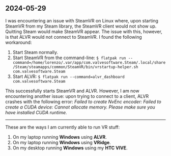 ## 2024-05-29

I was encountering an issue with SteamVR on Linux where, upon starting SteamVR from my Steam library, the SteamVR client would not show up. Quitting Steam would make SteamVR appear. The issue with this, however, is that ALVR would not connect to SteamVR. I found the following workaround:

1. Start Steam normally.
2. Start SteamVR from the command-line: `$ flatpak run --command=/home/lorenzo/.var/app/com.valvesoftware.Steam/.local/share/Steam/steamapps/common/SteamVR/bin/vrstartup-helper.sh com.valvesoftware.Steam`
3. Start ALVR: `$ flatpak run --command=alvr_dashboard com.valvesoftware.Steam`

This successfully starts SteamVR and ALVR. However, I am now encountering another issue: upon trying to connect to a client, ALVR crashes with the following error: *Failed to create NvEnc encoder: Failed to create a CUDA device: Cannot allocate memory. Please make sure you have installed CUDA runtime.*

---

These are the ways I am currently able to run VR stuff:

1. On my laptop running **Windows** using **ALVR**.
2. On my laptop running **Windows** using **VRidge**.
3. On my desktop running **Windows** using my **HTC VIVE**.
